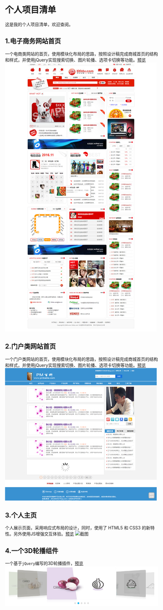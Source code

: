 # 个人项目清单

这是我的个人项目清单，欢迎查阅。

## 1.电子商务网站首页

一个电商类网站的首页，使用模块化布局的思路，按照设计稿完成商城首页的结构和样式，并使用jQuery实现搜索切换、图片轮播、选项卡切换等功能。[预览](https://gordon8.github.io/project/mall)
![截图](mall/img/screenshot.jpg)

## 2.门户类网站首页

一个门户类网站的首页，使用模块化布局的思路，按照设计稿完成商城首页的结构和样式，并使用jQuery实现搜索切换、图片轮播、选项卡切换等功能。[预览](https://gordon8.github.io/project/pmbaike)
![截图](pmbaike/img/screenshot.jpg)

## 3.个人主页

个人展示页面，采用响应式布局的设计，同时，使用了 HTML5 和 CSS3 的新特性。另外使用JS增强交互体验。[预览](https://gordon8.github.io/project/resume)
![截图](resume/img/screenshot.jpg)

## 4.一个3D轮播组件

一个基于```jQuery```编写的3D轮播插件，[预览](https://gordon8.github.io/project/hCarousel)
![截图](hCarousel/img/screenshot.jpg)
